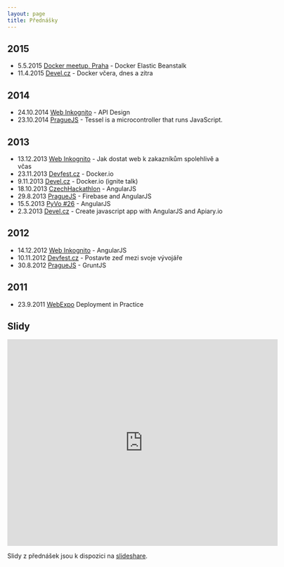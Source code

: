 ```yaml
---
layout: page
title: Přednášky
---
```


## 2015

* 5.5.2015 [Docker meetup, Praha](http://www.meetup.com/Docker-Prague-Czech-Republic/events/221368157/) - Docker Elastic Beanstalk
* 11.4.2015 [Devel.cz](http://devel.cz/konference) - Docker včera, dnes a zítra

## 2014

* 24.10.2014 [Web Inkognito](http://webovky.vse.cz/web-inkognito/archiv) -  API Design
* 23.10.2014 [PragueJS](http://www.praguejs.cz/talks/2014) - Tessel is a microcontroller that runs JavaScript.

## 2013

* 13.12.2013 [Web Inkognito](http://webovky.vse.cz/web-inkognito/archiv) - Jak dostat web k zakazníkům spolehlivě a včas
* 23.11.2013 [Devfest.cz](http://devfest.cz) - Docker.io
* 9.11.2013 [Devel.cz](http://devel.cz/konference/) - Docker.io (ignite talk)
* 18.10.2013 [CzechHackathlon](http://www.czechhackathon.cz/) - AngularJS
* 29.8.2013 [PragueJS](http://www.praguejs.cz/talks/2013) - Firebase and AngularJS
* 15.5.2013 [PyVo #26](http://lanyrd.com/2013/praha-pyvo-may/) - AngularJS
* 2.3.2013 [Devel.cz](http://devel.cz/konference/) - Create javascript app with AngularJS and Apiary.io

## 2012

* 14.12.2012 [Web Inkognito](http://webovky.vse.cz/web-inkognito/archiv) - AngularJS
* 10.11.2012 [Devfest.cz](http://devfest.cz) - Postavte zeď mezi svoje vývojáře
* 30.8.2012 [PragueJS](http://www.praguejs.cz/talks/2012) - GruntJS

## 2011

* 23.9.2011 [WebExpo](http://webexpo.cz/praha2011/program/patek/) Deployment in Practice

## Slidy

<iframe src="http://www.slideshare.net/ladislavprskavec/slideshelf" width="615px" height="470px" frameborder="0" marginwidth="0" marginheight="0" scrolling="no" style="border:none;" allowfullscreen webkitallowfullscreen mozallowfullscreen></iframe>

Slidy z přednášek jsou k dispozici na [slideshare](http://www.slideshare.net/ladislavprskavec/presentations). 

